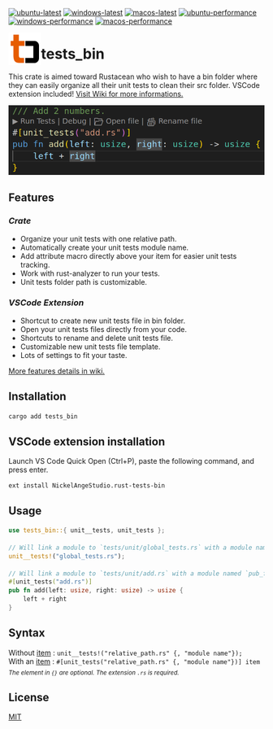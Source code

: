 [![ubuntu-latest](https://github.com/NickelAngeStudio/tests_bin/actions/workflows/ubuntu-latest.yml/badge.svg)](https://github.com/NickelAngeStudio/tests_bin/actions/workflows/ubuntu-latest.yml)
[![windows-latest](https://github.com/NickelAngeStudio/tests_bin/actions/workflows/windows-latest.yml/badge.svg?branch=main)](https://github.com/NickelAngeStudio/tests_bin/actions/workflows/windows-latest.yml)
[![macos-latest](https://github.com/NickelAngeStudio/tests_bin/actions/workflows/macos-latest.yml/badge.svg?branch=main)](https://github.com/NickelAngeStudio/tests_bin/actions/workflows/macos-latest.yml)
[![ubuntu-performance](https://github.com/NickelAngeStudio/tests_bin/actions/workflows/ubuntu-performance.yml/badge.svg)](https://github.com/NickelAngeStudio/tests_bin/actions/workflows/ubuntu-performance.yml)
[![windows-performance](https://github.com/NickelAngeStudio/tests_bin/actions/workflows/windows-performance.yml/badge.svg)](https://github.com/NickelAngeStudio/tests_bin/actions/workflows/windows-performance.yml)
[![macos-performance](https://github.com/NickelAngeStudio/tests_bin/actions/workflows/macos-performance.yml/badge.svg)](https://github.com/NickelAngeStudio/tests_bin/actions/workflows/macos-performance.yml)

<img src="https://github.com/NickelAngeStudio/tests_bin/blob/main/tests_bin.png?raw=true" width="64" height="64" align="left"/>

# tests_bin

This crate is aimed toward Rustacean who wish to have a bin folder where they can easily organize all their unit tests to clean their src folder. VSCode extension included! [Visit Wiki for more informations.](https://github.com/NickelAngeStudio/tests_bin/wiki)

<img src="https://raw.githubusercontent.com/NickelAngeStudio/tests_bin/main/tests_bin_ext.png"/>

## Features
### *Crate*
- Organize your unit tests with one relative path.
- Automatically create your unit tests module name.
- Add attribute macro directly above your item for easier unit tests tracking.
- Work with rust-analyzer to run your tests.
- Unit tests folder path is customizable.


### *VSCode Extension*
- Shortcut to create new unit tests file in bin folder.
- Open your unit tests files directly from your code.
- Shortcuts to rename and delete unit tests file.
- Customizable new unit tests file template.
- Lots of settings to fit your taste.

[More features details in wiki.](https://github.com/NickelAngeStudio/tests_bin/wiki/Features)

## Installation
```bash
cargo add tests_bin
```

## VSCode extension installation

Launch VS Code Quick Open (Ctrl+P), paste the following command, and press enter.
```
ext install NickelAngeStudio.rust-tests-bin
```

## Usage

```rust
use tests_bin::{ unit__tests, unit_tests };

// Will link a module to `tests/unit/global_tests.rs` with a module named `global_test_rs`.
unit__tests!("global_tests.rs");
 
// Will link a module to `tests/unit/add.rs` with a module named `pub_fn_add_usize`.
#[unit_tests("add.rs")]
pub fn add(left: usize, right: usize) -> usize {
    left + right
}
```

## Syntax
Without [item](https://doc.rust-lang.org/reference/items.html) : `unit__tests!("relative_path.rs" {, "module name"});`<br>
With an [item](https://doc.rust-lang.org/reference/items.html) : `#[unit_tests("relative_path.rs" {, "module name"})] item`<br>
<sub>*The element in `{}` are optional. The extension `.rs` is required.*</sub>

## License

[MIT](https://choosealicense.com/licenses/mit/)

